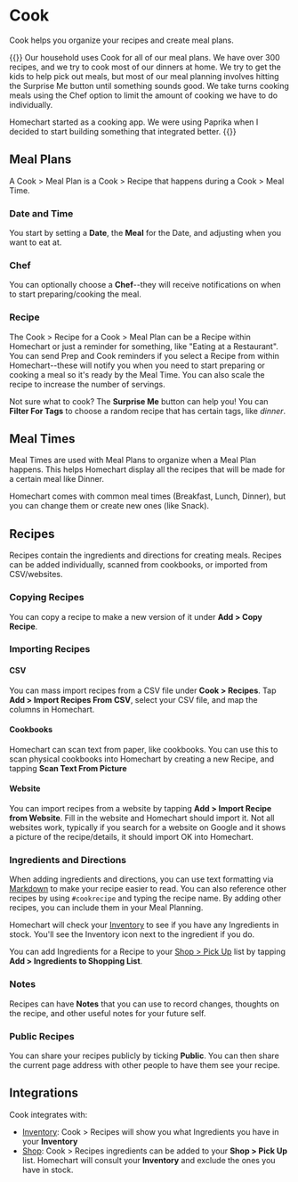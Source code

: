 # Cook

Cook helps you organize your recipes and create meal plans.

{{<hint info>}}
Our household uses Cook for all of our meal plans.  We have over 300 recipes, and we try to cook most of our dinners at home.  We try to get the kids to help pick out meals, but most of our meal planning involves hitting the Surprise Me button until something sounds good.  We take turns cooking meals using the Chef option to limit the amount of cooking we have to do individually.

Homechart started as a cooking app.  We were using Paprika when I decided to start building something that integrated better.
{{</hint>}}

## Meal Plans

A Cook > Meal Plan is a Cook > Recipe that happens during a Cook > Meal Time.

### Date and Time

You start by setting a **Date**, the **Meal** for the Date, and adjusting when you want to eat at.

### Chef

You can optionally choose a **Chef**--they will receive notifications on when to start preparing/cooking the meal.

### Recipe

The Cook > Recipe for a Cook > Meal Plan can be a Recipe within Homechart or just a reminder for something, like "Eating at a Restaurant".  You can send Prep and Cook reminders if you select a Recipe from within Homechart--these will notify you when you need to start preparing or cooking a meal so it's ready by the Meal Time.  You can also scale the recipe to increase the number of servings.

Not sure what to cook?  The **Surprise Me** button can help you!  You can **Filter For Tags** to choose a random recipe that has certain tags, like _dinner_.

## Meal Times

Meal Times are used with Meal Plans to organize when a Meal Plan happens.  This helps Homechart display all the recipes that will be made for a certain meal like Dinner.

Homechart comes with common meal times (Breakfast, Lunch, Dinner), but you can change them or create new ones (like Snack).

## Recipes

Recipes contain the ingredients and directions for creating meals.  Recipes can be added individually, scanned from cookbooks, or imported from CSV/websites.

### Copying Recipes

You can copy a recipe to make a new version of it under **Add > Copy Recipe**.

### Importing Recipes

#### CSV

You can mass import recipes from a CSV file under **Cook > Recipes**.  Tap **Add > Import Recipes From CSV**, select your CSV file, and map the columns in Homechart.

#### Cookbooks

Homechart can scan text from paper, like cookbooks.  You can use this to scan physical cookbooks into Homechart by creating a new Recipe, and tapping **Scan Text From Picture**

#### Website

You can import recipes from a website by tapping **Add > Import Recipe from Website**.  Fill in the website and Homechart should import it.  Not all websites work, typically if you search for a website on Google and it shows a picture of the recipe/details, it should import OK into Homechart.


### Ingredients and Directions

When adding ingredients and directions, you can use text formatting via [Markdown](../markdown) to make your recipe easier to read.  You can also reference other recipes by using `#cookrecipe` and typing the recipe name.  By adding other recipes, you can include them in your Meal Planning.

Homechart will check your [Inventory](../inventory) to see if you have any Ingredients in stock.  You'll see the Inventory icon next to the ingredient if you do.

You can add Ingredients for a Recipe to your [Shop > Pick Up](../shop#pick-up) list by tapping **Add > Ingredients to Shopping List**.

### Notes

Recipes can have **Notes** that you can use to record changes, thoughts on the recipe, and other useful notes for your future self.

### Public Recipes

You can share your recipes publicly by ticking **Public**.  You can then share the current page address with other people to have them see your recipe.

## Integrations

Cook integrates with:

- [Inventory](../inventory): Cook > Recipes will show you what Ingredients you have in your **Inventory**
- [Shop](../shop.md): Cook > Recipes ingredients can be added to your **Shop > Pick Up** list.  Homechart will consult your **Inventory** and exclude the ones you have in stock.
